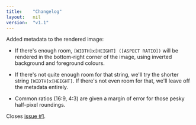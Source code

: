 ```yaml
---
title:    "Changelog"
layout:   nil
version:  "v1.1"
---
```

Added metadata to the rendered image:

*   If there's enough room, `[WIDTH]x[HEIGHT] ([ASPECT RATIO])` will be
    rendered in the bottom-right corner of the image, using inverted
    background and foreground colours.

*   If there's not quite enough room for that string, we'll try the
    shorter string `[WIDTH]x[HEIGHT]`.  If there's not even room for
    that, we'll leave off the metadata entirely.

*   Common ratios (16:9, 4:3) are given a margin of error for those
    pesky half-pixel roundings.

Closes [issue #1][gh-1].

[gh-1]: http://github.com/mikewest/PyPlaceholder/issues#issue/1
